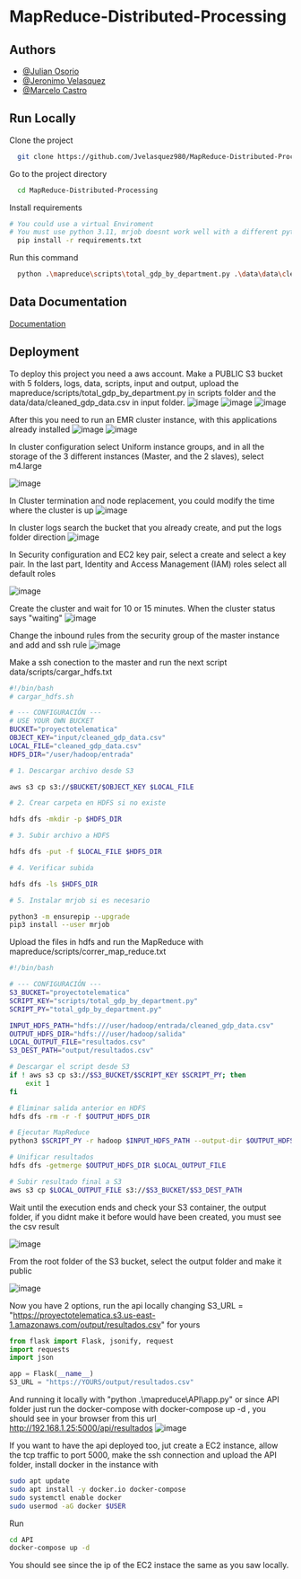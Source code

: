 
# MapReduce-Distributed-Processing


## Authors

- [@Julian Osorio](https://github.com/julitZr)
- [@Jeronimo Velasquez](https://github.com/Jvelasquez980)
- [@Marcelo Castro](https://github.com/Eloven24)


## Run Locally

Clone the project

```bash
  git clone https://github.com/Jvelasquez980/MapReduce-Distributed-Processing.git
```

Go to the project directory

```bash
  cd MapReduce-Distributed-Processing
```

Install requirements

```bash
# You could use a virtual Enviroment
# You must use python 3.11, mrjob doesnt work well with a different python version
  pip install -r requirements.txt
```


Run this command

```bash
  python .\mapreduce\scripts\total_gdp_by_department.py .\data\data\cleaned_gdp_data.csv > .\mapreduce\results\output.txt 
```


## Data Documentation

[Documentation](https://linktodocumentation)


## Deployment

To deploy this project you need a aws account. Make a PUBLIC S3 bucket with 5 folders, logs, data, scripts, input and output, upload the mapreduce/scripts/total_gdp_by_department.py in scripts folder and the data/data/cleaned_gdp_data.csv in input folder.
![image](https://github.com/user-attachments/assets/d2fef93b-5b60-42d1-918f-6486e9a6695b)
![image](https://github.com/user-attachments/assets/4708477c-c47a-486b-aab7-2de5bef1d9fd)
![image](https://github.com/user-attachments/assets/a412d8bb-6e71-4a80-b81f-64266940d50e)



After this you need to run an EMR cluster instance, with this applications already installed
![image](https://github.com/user-attachments/assets/e9423b78-1778-46cc-94f8-15b9bfa05410)
![image](https://github.com/user-attachments/assets/18b1e8c7-e7bf-47d3-b338-2be0955b4694)

In cluster configuration select Uniform instance groups, and in all the storage of the 3 different instances (Master, and the 2 slaves), select m4.large

![image](https://github.com/user-attachments/assets/f7aa5148-9dd4-403d-a4ea-4c58f551dc61)

In Cluster termination and node replacement, you could modify the time where the cluster is up
![image](https://github.com/user-attachments/assets/4979b167-a39e-4bb2-919d-b58cd621f96e)

In cluster logs search the bucket that you already create, and put the logs folder direction
![image](https://github.com/user-attachments/assets/94948547-478d-4f43-88da-28e8df8cb9da)

In Security configuration and EC2 key pair, select a create and select a key pair. In the last part, Identity and Access Management (IAM) roles select all default roles

![image](https://github.com/user-attachments/assets/f669cd6e-fda5-4fcd-861f-f54e900ebfa5)

Create the cluster and wait for 10 or 15 minutes. When the cluster status says "waiting"
![image](https://github.com/user-attachments/assets/25c34255-6e24-4ec9-99c9-f8cf7f279a62)

Change the inbound rules from the security group of the master instance and add and ssh rule
![image](https://github.com/user-attachments/assets/2edb5824-bdb8-47fc-8917-dc126051245b)

Make a ssh conection to the master and run the next script data/scripts/cargar_hdfs.txt

```bash
#!/bin/bash
# cargar_hdfs.sh

# --- CONFIGURACIÓN ---
# USE YOUR OWN BUCKET
BUCKET="proyectotelematica"
OBJECT_KEY="input/cleaned_gdp_data.csv"
LOCAL_FILE="cleaned_gdp_data.csv"
HDFS_DIR="/user/hadoop/entrada"

# 1. Descargar archivo desde S3

aws s3 cp s3://$BUCKET/$OBJECT_KEY $LOCAL_FILE

# 2. Crear carpeta en HDFS si no existe

hdfs dfs -mkdir -p $HDFS_DIR

# 3. Subir archivo a HDFS

hdfs dfs -put -f $LOCAL_FILE $HDFS_DIR

# 4. Verificar subida

hdfs dfs -ls $HDFS_DIR

# 5. Instalar mrjob si es necesario

python3 -m ensurepip --upgrade
pip3 install --user mrjob

```

Upload the files in hdfs and run the MapReduce with mapreduce/scripts/correr_map_reduce.txt

```bash
#!/bin/bash

# --- CONFIGURACIÓN ---
S3_BUCKET="proyectotelematica"
SCRIPT_KEY="scripts/total_gdp_by_department.py"
SCRIPT_PY="total_gdp_by_department.py"

INPUT_HDFS_PATH="hdfs:///user/hadoop/entrada/cleaned_gdp_data.csv"
OUTPUT_HDFS_DIR="hdfs:///user/hadoop/salida"
LOCAL_OUTPUT_FILE="resultados.csv"
S3_DEST_PATH="output/resultados.csv"

# Descargar el script desde S3
if ! aws s3 cp s3://$S3_BUCKET/$SCRIPT_KEY $SCRIPT_PY; then
    exit 1
fi

# Eliminar salida anterior en HDFS
hdfs dfs -rm -r -f $OUTPUT_HDFS_DIR

# Ejecutar MapReduce
python3 $SCRIPT_PY -r hadoop $INPUT_HDFS_PATH --output-dir $OUTPUT_HDFS_DIR

# Unificar resultados
hdfs dfs -getmerge $OUTPUT_HDFS_DIR $LOCAL_OUTPUT_FILE

# Subir resultado final a S3
aws s3 cp $LOCAL_OUTPUT_FILE s3://$S3_BUCKET/$S3_DEST_PATH


```

Wait until the execution ends and check your S3 container, the output folder, if you didnt make it before would have been created, you must see the csv result

![image](https://github.com/user-attachments/assets/fbb4c929-f595-4298-8dc7-52da7cf68c94)

From the root folder of the S3 bucket, select the output folder and make it public

![image](https://github.com/user-attachments/assets/7f7ba167-a395-42c2-aac3-3f0baea22d53)


Now you have 2 options, run the api locally changing S3_URL = "https://proyectotelematica.s3.us-east-1.amazonaws.com/output/resultados.csv" for yours
```python
from flask import Flask, jsonify, request
import requests
import json

app = Flask(__name__)
S3_URL = "https://YOURS/output/resultados.csv"
```
And running it locally with "python .\mapreduce\API\app.py" or since API folder just run the docker-compose with docker-compose up -d , you should see in your browser from this url http://192.168.1.25:5000/api/resultados
![image](https://github.com/user-attachments/assets/c26e23bb-e2ac-412a-9f36-ca39a18b4855)

If you want to have the api deployed too, jut create a EC2 instance, allow the tcp traffic to port 5000, make the ssh connection and upload the API folder, install docker in the instance with
```bash
sudo apt update
sudo apt install -y docker.io docker-compose
sudo systemctl enable docker
sudo usermod -aG docker $USER
```

Run 
```bash
cd API
docker-compose up -d
```
You should see since the ip of the EC2 instace the same as you saw locally.
